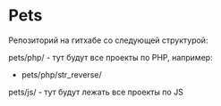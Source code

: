 # Pets

Репозиторий на гитхабе со следующей структурой:
 
pets/php/ - тут будут все проекты по PHP, например:
- pets/php/str_reverse/

pets/js/ - тут будут лежать все проекты по JS

